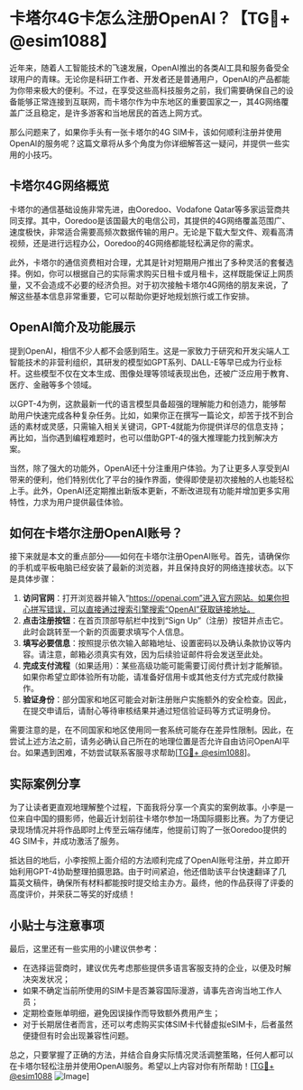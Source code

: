 # 卡塔尔4G卡怎么注册OpenAI？【TG💪+ @esim1088】

近年来，随着人工智能技术的飞速发展，OpenAI推出的各类AI工具和服务备受全球用户的青睐。无论你是科研工作者、开发者还是普通用户，OpenAI的产品都能为你带来极大的便利。不过，在享受这些高科技服务之前，我们需要确保自己的设备能够正常连接到互联网，而卡塔尔作为中东地区的重要国家之一，其4G网络覆盖广泛且稳定，是许多游客和当地居民的首选上网方式。

那么问题来了，如果你手头有一张卡塔尔的4G SIM卡，该如何顺利注册并使用OpenAI的服务呢？这篇文章将从多个角度为你详细解答这一疑问，并提供一些实用的小技巧。

## 卡塔尔4G网络概览

卡塔尔的通信基础设施非常先进，由Ooredoo、Vodafone Qatar等多家运营商共同支撑。其中，Ooredoo是该国最大的电信公司，其提供的4G网络覆盖范围广、速度极快，非常适合需要高频次数据传输的用户。无论是下载大型文件、观看高清视频，还是进行远程办公，Ooredoo的4G网络都能轻松满足你的需求。

此外，卡塔尔的通信资费相对合理，尤其是针对短期用户推出了多种灵活的套餐选择。例如，你可以根据自己的实际需求购买日租卡或月租卡，这样既能保证上网质量，又不会造成不必要的经济负担。对于初次接触卡塔尔4G网络的朋友来说，了解这些基本信息非常重要，它可以帮助你更好地规划旅行或工作安排。

## OpenAI简介及功能展示

提到OpenAI，相信不少人都不会感到陌生。这是一家致力于研究和开发尖端人工智能技术的非营利组织，其研发的模型如GPT系列、DALL-E等早已成为行业标杆。这些模型不仅在文本生成、图像处理等领域表现出色，还被广泛应用于教育、医疗、金融等多个领域。

以GPT-4为例，这款最新一代的语言模型具备超强的理解能力和创造力，能够帮助用户快速完成各种复杂任务。比如，如果你正在撰写一篇论文，却苦于找不到合适的素材或灵感，只需输入相关关键词，GPT-4就能为你提供详尽的信息支持；再比如，当你遇到编程难题时，也可以借助GPT-4的强大推理能力找到解决方案。

当然，除了强大的功能外，OpenAI还十分注重用户体验。为了让更多人享受到AI带来的便利，他们特别优化了平台的操作界面，使得即使是初次接触的人也能轻松上手。此外，OpenAI还定期推出新版本更新，不断改进现有功能并增加更多实用特性，力求为用户提供最佳体验。

## 如何在卡塔尔注册OpenAI账号？

接下来就是本文的重点部分——如何在卡塔尔注册OpenAI账号。首先，请确保你的手机或平板电脑已经安装了最新的浏览器，并且保持良好的网络连接状态。以下是具体步骤：

1. **访问官网**：打开浏览器并输入“https://openai.com”进入官方网站。如果你担心拼写错误，可以直接通过搜索引擎搜索“OpenAI”获取链接地址。
2. **点击注册按钮**：在首页顶部导航栏中找到“Sign Up”（注册）按钮并点击它。此时会跳转至一个新的页面要求填写个人信息。
3. **填写必要信息**：按照提示依次输入邮箱地址、设置密码以及确认条款协议等内容。请注意，邮箱必须真实有效，因为后续验证邮件将会发送至此处。
4. **完成支付流程**（如果适用）：某些高级功能可能需要订阅付费计划才能解锁。如果你希望立即体验所有功能，请准备好信用卡或其他支付方式完成付款操作。
5. **验证身份**：部分国家和地区可能会对新注册账户实施额外的安全检查。因此，在提交申请后，请耐心等待审核结果并通过短信验证码等方式证明身份。

需要注意的是，在不同国家和地区使用同一套系统可能存在差异性限制。因此，在尝试上述方法之前，请务必确认自己所在的地理位置是否允许自由访问OpenAI平台。如果遇到困难，不妨尝试联系客服寻求帮助[[TG💪+ @esim1088](https://t.me/s/esim1088)]。

## 实际案例分享

为了让读者更直观地理解整个过程，下面我将分享一个真实的案例故事。小李是一位来自中国的摄影师，他最近计划前往卡塔尔参加一场国际摄影比赛。为了方便记录现场情况并将作品即时上传至云端存储库，他提前订购了一张Ooredoo提供的4G SIM卡，并成功激活了服务。

抵达目的地后，小李按照上面介绍的方法顺利完成了OpenAI账号注册，并立即开始利用GPT-4协助整理拍摄思路。由于时间紧迫，他还借助该平台快速翻译了几篇英文稿件，确保所有材料都能按时提交给主办方。最终，他的作品获得了评委的高度评价，并荣获二等奖的好成绩！

## 小贴士与注意事项

最后，这里还有一些实用的小建议供参考：
- 在选择运营商时，建议优先考虑那些提供多语言客服支持的企业，以便及时解决突发状况；
- 如果不确定当前所使用的SIM卡是否兼容国际漫游，请事先咨询当地工作人员；
- 定期检查账单明细，避免因误操作而导致额外费用产生；
- 对于长期居住者而言，还可以考虑购买实体SIM卡代替虚拟eSIM卡，后者虽然便捷但有时会出现兼容性问题。

总之，只要掌握了正确的方法，并结合自身实际情况灵活调整策略，任何人都可以在卡塔尔轻松注册并使用OpenAI服务。希望以上内容对你有所帮助！[[TG💪+ @esim1088](https://t.me/s/esim1088) ![Image](https://i.postimg.cc/4NQfJmqS/Snipaste-2025-05-13-00-14-12.png)]
